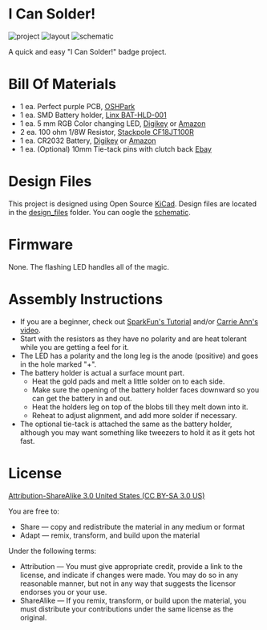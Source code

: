 I Can Solder!
============

![project](images/project.png) 
![layout](images/layout.png) 
![schematic](images/schematic.png) 

A quick and easy "I Can Solder!" badge project.

Bill Of Materials
=================
  
- 1 ea. Perfect purple PCB, [OSHPark](https://oshpark.com/shared_projects/SdA1N3BS)  
- 1 ea. SMD Battery holder, [Linx BAT-HLD-001](https://www.digikey.com/short/jz1cf5)
- 1 ea. 5 mm RGB Color changing LED, [Digikey](https://www.digikey.com/short/jzvzvb) or [Amazon](http://a.co/841utUf) 
- 2 ea. 100 ohm 1/8W Resistor, [Stackpole CF18JT100R](https://www.digikey.com/short/qq8mtn)
- 1 ea. CR2032 Battery, [Digikey](https://www.digikey.com/short/jzvzdq) or [Amazon](http://a.co/3KOiZ4U)
- 1 ea. (Optional) 10mm Tie-tack pins with clutch back [Ebay](http://r.ebay.com/CVhwgo) 

Design Files
============
This project is designed using Open Source [KiCad](http://kicad-pcb.org/). Design files are located in the [design_files](design_files/) folder.  You can oogle the [schematic](docs/project.pdf).

Firmware
========
None.  The flashing LED handles all of the magic.

Assembly Instructions
=====================

- If you are a beginner, check out [SparkFun's Tutorial](https://learn.sparkfun.com/tutorials/how-to-solder-through-hole-soldering) and/or [Carrie Ann's video](https://youtu.be/P5L4Gl6Q4Xo).
- Start with the resistors as they have no polarity and are heat tolerant while you are getting a feel for it.
- The LED has a polarity and the long leg is the anode (positive) and goes in the hole marked "+".
- The battery holder is actual a surface mount part.  
  - Heat the gold pads and melt a little solder on to each side. 
  - Make sure the opening of the battery holder faces downward so you can get the battery in and out.
  - Heat the holders leg on top of the blobs till they melt down into it. 
  - Reheat to adjust alignment, and add more solder if necessary.
- The optional tie-tack is attached the same as the battery holder, although you may want something like tweezers to hold it as it gets hot fast.

License
=======
[Attribution-ShareAlike 3.0 United States (CC BY-SA 3.0 US)](https://creativecommons.org/licenses/by-sa/3.0/us/)

You are free to:

- Share — copy and redistribute the material in any medium or format
- Adapt — remix, transform, and build upon the material

Under the following terms:

- Attribution — You must give appropriate credit, provide a link to the license, and indicate if changes were made. You may do so in any reasonable manner, but not in any way that suggests the licensor endorses you or your use.
- ShareAlike — If you remix, transform, or build upon the material, you must distribute your contributions under the same license as the original.
